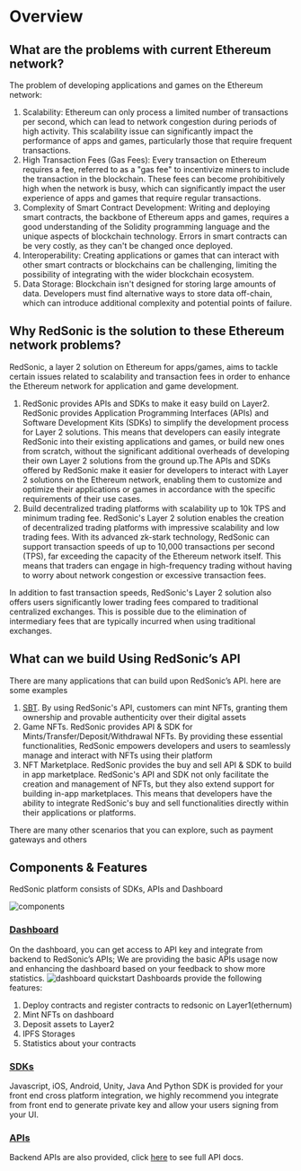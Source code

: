 # Overview

## What are the problems with current Ethereum network?

The problem of developing applications and games on the Ethereum network:
1. Scalability: Ethereum can only process a limited number of transactions per second, which can lead to network congestion during periods of high activity. This scalability issue can significantly impact the performance of apps and games, particularly those that require frequent transactions.
2. High Transaction Fees (Gas Fees): Every transaction on Ethereum requires a fee, referred to as a "gas fee" to incentivize miners to include the transaction in the blockchain. These fees can become prohibitively high when the network is busy, which can significantly impact the user experience of apps and games that require regular transactions.
3. Complexity of Smart Contract Development: Writing and deploying smart contracts, the backbone of Ethereum apps and games, requires a good understanding of the Solidity programming language and the unique aspects of blockchain technology. Errors in smart contracts can be very costly, as they can't be changed once deployed.
4. Interoperability: Creating applications or games that can interact with other smart contracts or blockchains can be challenging, limiting the possibility of integrating with the wider blockchain ecosystem.
5. Data Storage: Blockchain isn't designed for storing large amounts of data. Developers must find alternative ways to store data off-chain, which can introduce additional complexity and potential points of failure.

## Why RedSonic is the solution to these Ethereum network problems?
RedSonic, a layer 2 solution on Ethereum for apps/games, aims to tackle certain issues related to scalability and transaction fees in order to enhance the Ethereum network for application and game development.

1. RedSonic provides APIs and SDKs to make it easy build on Layer2. RedSonic provides Application Programming Interfaces (APIs) and Software Development Kits (SDKs) to simplify the development process for Layer 2 solutions. This means that developers can easily integrate RedSonic into their existing applications and games, or build new ones from scratch, without the significant additional overheads of developing their own Layer 2 solutions from the ground up.The APIs and SDKs offered by RedSonic make it easier for developers to interact with Layer 2 solutions on the Ethereum network, enabling them to customize and optimize their applications or games in accordance with the specific requirements of their use cases.
2. Build decentralized trading platforms with scalability up to 10k TPS and minimum trading fee. RedSonic's Layer 2 solution enables the creation of decentralized trading platforms with impressive scalability and low trading fees. With its advanced zk-stark technology, RedSonic can support transaction speeds of up to 10,000 transactions per second (TPS), far exceeding the capacity of the Ethereum network itself. This means that traders can engage in high-frequency trading without having to worry about network congestion or excessive transaction fees.

In addition to fast transaction speeds, RedSonic's Layer 2 solution also offers users significantly lower trading fees compared to traditional centralized exchanges. This is possible due to the elimination of intermediary fees that are typically incurred when using traditional exchanges.



## What can we build Using RedSonic’s API
There are many applications that can build upon RedSonic’s API. here are some examples
1. [SBT](https://academy.binance.com/en/articles/what-are-soulbound-tokens-sbt). By using RedSonic's API, customers can mint NFTs, granting them ownership and provable authenticity over their digital assets
2. Game NFTs. RedSonic provides API & SDK for Mints/Transfer/Deposit/Withdrawal NFTs. By providing these essential functionalities, RedSonic empowers developers and users to seamlessly manage and interact with NFTs using their platform
3. NFT Marketplace. RedSonic provides the buy and sell API & SDK to build in app marketplace. RedSonic's API and SDK not only facilitate the creation and management of NFTs, but they also extend support for building in-app marketplaces. This means that developers have the ability to integrate RedSonic's buy and sell functionalities directly within their applications or platforms.

There are many other scenarios that you can explore, such as payment gateways and others

## Components & Features

RedSonic platform consists of SDKs, APIs and Dashboard

![components](/components.png)

### [Dashboard](https://api-docs.reddio.com/)
On the dashboard, you can get access to API key and integrate from backend to RedSonic’s APIs; We are providing the basic APIs usage now and enhancing the dashboard based on your feedback to show more statistics. 
![dashboard quickstart](/dashboard-quickstart.png)
Dashboards provide the following features:
1. Deploy contracts and register contracts to redsonic on Layer1(ethernum)
2. Mint NFTs on dashboard
3. Deposit assets to Layer2
4. IPFS Storages
5. Statistics about your contracts

### [SDKs](/guide/SDKs/jssdk-reference/initiate-sdk)

Javascript, iOS, Android, Unity, Java And Python SDK is provided for your front end cross platform integration,  we highly recommend you integrate from front end to generate private key and allow your users signing from your UI.


### [APIs](/guide/api-reference/api-reference)

Backend APIs are also provided, click [here](https://api-docs.redsonic.com/?_gl=1*ic7u6n*_ga*NzgzNDU3NTczLjE2NTA1MDYzMDY.*_ga_DZPN2FT3DF*MTY4ODA0MTc1NC4zNzEuMS4xNjg4MDQxNzU5LjAuMC4w) to see full API docs.



